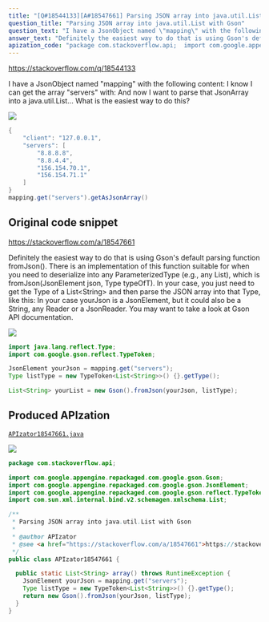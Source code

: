 ```yaml
---
title: "[Q#18544133][A#18547661] Parsing JSON array into java.util.List with Gson"
question_title: "Parsing JSON array into java.util.List with Gson"
question_text: "I have a JsonObject named \"mapping\" with the following content: I know I can get the array \"servers\" with: And now I want to parse that JsonArray into a java.util.List... What is the easiest way to do this?"
answer_text: "Definitely the easiest way to do that is using Gson's default parsing function fromJson(). There is an implementation of this function suitable for when you need to deserialize into any ParameterizedType (e.g., any List), which is fromJson(JsonElement json, Type typeOfT). In your case, you just need to get the Type of a List<String> and then parse the JSON array into that Type, like this: In your case yourJson is a JsonElement, but it could also be a String, any Reader or a JsonReader. You may want to take a look at Gson API documentation."
apization_code: "package com.stackoverflow.api;  import com.google.appengine.repackaged.com.google.gson.Gson; import com.google.appengine.repackaged.com.google.gson.JsonElement; import com.google.appengine.repackaged.com.google.gson.reflect.TypeToken; import com.sun.xml.internal.bind.v2.schemagen.xmlschema.List;  /**  * Parsing JSON array into java.util.List with Gson  *  * @author APIzator  * @see <a href=\"https://stackoverflow.com/a/18547661\">https://stackoverflow.com/a/18547661</a>  */ public class APIzator18547661 {    public static List<String> array() throws RuntimeException {     JsonElement yourJson = mapping.get(\"servers\");     Type listType = new TypeToken<List<String>>() {}.getType();     return new Gson().fromJson(yourJson, listType);   } }"
---
```


https://stackoverflow.com/q/18544133

I have a JsonObject named &quot;mapping&quot; with the following content:
I know I can get the array &quot;servers&quot; with:
And now I want to parse that JsonArray into a java.util.List...
What is the easiest way to do this?


<div class="code-logo"><img src="/stackoverflow.png" /></div>

```java
{
    "client": "127.0.0.1",
    "servers": [
        "8.8.8.8",
        "8.8.4.4",
        "156.154.70.1",
        "156.154.71.1"
    ]
}
mapping.get("servers").getAsJsonArray()
```


## Original code snippet

https://stackoverflow.com/a/18547661

Definitely the easiest way to do that is using Gson&#x27;s default parsing function fromJson().
There is an implementation of this function suitable for when you need to deserialize into any ParameterizedType (e.g., any List), which is fromJson(JsonElement json, Type typeOfT).
In your case, you just need to get the Type of a List&lt;String&gt; and then parse the JSON array into that Type, like this:
In your case yourJson is a JsonElement, but it could also be a String, any Reader or a JsonReader.
You may want to take a look at Gson API documentation.

<div class="code-logo"><img src="/stackoverflow.png" /></div>

```java
import java.lang.reflect.Type;
import com.google.gson.reflect.TypeToken;

JsonElement yourJson = mapping.get("servers");
Type listType = new TypeToken<List<String>>() {}.getType();

List<String> yourList = new Gson().fromJson(yourJson, listType);
```

## Produced APIzation

[`APIzator18547661.java`](https://github.com/pasqualesalza/apization-temp-data/raw/master/search/APIzator18547661.java)

<div class="code-logo"><img src="/apizator.png" /></div>

```java
package com.stackoverflow.api;

import com.google.appengine.repackaged.com.google.gson.Gson;
import com.google.appengine.repackaged.com.google.gson.JsonElement;
import com.google.appengine.repackaged.com.google.gson.reflect.TypeToken;
import com.sun.xml.internal.bind.v2.schemagen.xmlschema.List;

/**
 * Parsing JSON array into java.util.List with Gson
 *
 * @author APIzator
 * @see <a href="https://stackoverflow.com/a/18547661">https://stackoverflow.com/a/18547661</a>
 */
public class APIzator18547661 {

  public static List<String> array() throws RuntimeException {
    JsonElement yourJson = mapping.get("servers");
    Type listType = new TypeToken<List<String>>() {}.getType();
    return new Gson().fromJson(yourJson, listType);
  }
}

```